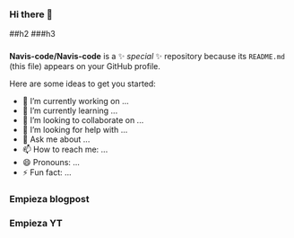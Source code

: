 ### Hi there 👋

##h2
###h3

###

**Navis-code/Navis-code** is a ✨ _special_ ✨ repository because its `README.md` (this file) appears on your GitHub profile.

Here are some ideas to get you started:

- 🔭 I’m currently working on ...
- 🌱 I’m currently learning ...
- 👯 I’m looking to collaborate on ...
- 🤔 I’m looking for help with ...
- 💬 Ask me about ...
- 📫 How to reach me: ...
- 😄 Pronouns: ...
- ⚡ Fun fact: ...

### Empieza blogpost

<!-- BLOG-POST-LIST:START -->
<!-- BLOG-POST-LIST:END -->

### Empieza YT

<!-- YT:START -->
<!-- YT:END -->
